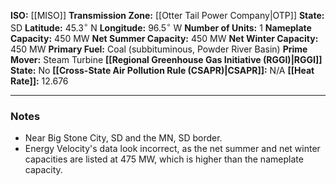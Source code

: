 **ISO:** [[MISO]]
**Transmission Zone:** [[Otter Tail Power Company|OTP]]
**State:** SD
**Latitude:** $45.3^\circ$ N
**Longitude:** $96.5^\circ$ W
**Number of Units:** 1
**Nameplate Capacity:** 450 MW
**Net Summer Capacity:** 450 MW
**Net Winter Capacity:** 450 MW
**Primary Fuel:** Coal (subbituminous, Powder River Basin)
**Prime Mover:** Steam Turbine
**[[Regional Greenhouse Gas Initiative (RGGI)|RGGI]] State:** No
**[[Cross-State Air Pollution Rule (CSAPR)|CSAPR]]:** N/A
**[[Heat Rate]]:** 12.676

---
### Notes
- Near Big Stone City, SD and the MN, SD border.
- Energy Velocity's data look incorrect, as the net summer and net winter capacities are listed at 475 MW, which is higher than the nameplate capacity.